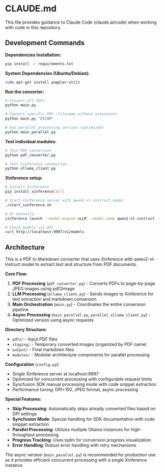 # CLAUDE.md

This file provides guidance to Claude Code (claude.ai/code) when working with code in this repository.

## Development Commands

**Dependencies Installation:**
```bash
pip install -r requirements.txt
```

**System Dependencies (Ubuntu/Debian):**
```bash
sudo apt-get install poppler-utils
```

**Run the converter:**
```bash
# Convert all PDFs
python main.py

# Convert specific PDF (filename without extension)
python main.py "DICOM"

# Run parallel processing version (optimized)
python main_parallel.py
```

**Test individual modules:**
```bash
# Test PDF conversion
python pdf_converter.py

# Test Xinference connection
python ollama_client.py
```

**Xinference setup:**
```bash
# Install Xinference
pip install xinference[all]

# Start Xinference server with qwen2-vl-instruct model
./start_xinference.sh

# Or manually:
xinference launch --model-engine vLLM --model-name qwen2-vl-instruct --size-in-billions 7 --model-format gptq --quantization Int8

# Check models via API
curl http://localhost:9997/v1/models
```

## Architecture

This is a PDF to Markdown converter that uses Xinference with qwen2-vl-instruct model to extract text and structure from PDF documents.

**Core Flow:**
1. **PDF Processing** (`pdf_converter.py`) - Converts PDFs to page-by-page JPEG images using pdf2image
2. **LLM Processing** (`ollama_client.py`) - Sends images to Xinference for text extraction and markdown conversion
3. **Main Orchestration** (`main.py`) - Coordinates the entire conversion pipeline
4. **Async Processing** (`main_parallel.py`, `parallel_ollama_client.py`) - Optimized version using async requests

**Directory Structure:**
- `pdfs/` - Input PDF files
- `staging/` - Temporary converted images (organized by PDF name)
- `output/` - Final markdown files
- `modules/` - Modular architecture components for parallel processing

**Configuration** (`config.py`):
- Single Xinference server at localhost:9997
- Optimized for concurrent processing with configurable request limits
- Syncfusion SDK manual processing mode with code snippet extraction
- Performance tuning: DPI=150, JPEG format, async processing

**Special Features:**
- **Skip Processing**: Automatically skips already converted files based on DPI settings
- **Syncfusion Mode**: Special handling for SDK documentation with code snippet extraction
- **Parallel Processing**: Utilizes multiple Ollama instances for high-throughput processing
- **Progress Tracking**: Uses tqdm for conversion progress visualization
- **Error Handling**: Robust error handling with retry mechanisms

The async version (`main_parallel.py`) is recommended for production use as it provides efficient concurrent processing with a single Xinference instance.